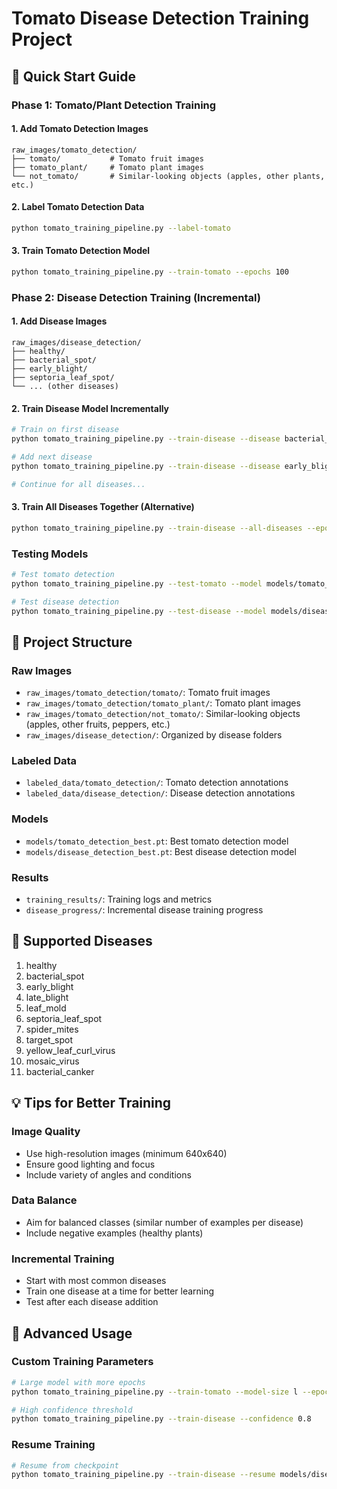 # Tomato Disease Detection Training Project

## 🚀 Quick Start Guide

### Phase 1: Tomato/Plant Detection Training

#### 1. Add Tomato Detection Images
```
raw_images/tomato_detection/
├── tomato/           # Tomato fruit images
├── tomato_plant/     # Tomato plant images
└── not_tomato/       # Similar-looking objects (apples, other plants, etc.)
```

#### 2. Label Tomato Detection Data
```bash
python tomato_training_pipeline.py --label-tomato
```

#### 3. Train Tomato Detection Model
```bash
python tomato_training_pipeline.py --train-tomato --epochs 100
```

### Phase 2: Disease Detection Training (Incremental)

#### 1. Add Disease Images
```
raw_images/disease_detection/
├── healthy/
├── bacterial_spot/
├── early_blight/
├── septoria_leaf_spot/
└── ... (other diseases)
```

#### 2. Train Disease Model Incrementally
```bash
# Train on first disease
python tomato_training_pipeline.py --train-disease --disease bacterial_spot --epochs 50

# Add next disease
python tomato_training_pipeline.py --train-disease --disease early_blight --epochs 50 --incremental

# Continue for all diseases...
```

#### 3. Train All Diseases Together (Alternative)
```bash
python tomato_training_pipeline.py --train-disease --all-diseases --epochs 100
```

### Testing Models
```bash
# Test tomato detection
python tomato_training_pipeline.py --test-tomato --model models/tomato_detection_best.pt

# Test disease detection  
python tomato_training_pipeline.py --test-disease --model models/disease_detection_best.pt
```

## 📁 Project Structure

### Raw Images
- `raw_images/tomato_detection/tomato/`: Tomato fruit images
- `raw_images/tomato_detection/tomato_plant/`: Tomato plant images  
- `raw_images/tomato_detection/not_tomato/`: Similar-looking objects (apples, other fruits, peppers, etc.)
- `raw_images/disease_detection/`: Organized by disease folders

### Labeled Data
- `labeled_data/tomato_detection/`: Tomato detection annotations
- `labeled_data/disease_detection/`: Disease detection annotations

### Models
- `models/tomato_detection_best.pt`: Best tomato detection model
- `models/disease_detection_best.pt`: Best disease detection model

### Results
- `training_results/`: Training logs and metrics
- `disease_progress/`: Incremental disease training progress

## 🦠 Supported Diseases

1. healthy
2. bacterial_spot
3. early_blight
4. late_blight
5. leaf_mold
6. septoria_leaf_spot
7. spider_mites
8. target_spot
9. yellow_leaf_curl_virus
10. mosaic_virus
11. bacterial_canker

## 💡 Tips for Better Training

### Image Quality
- Use high-resolution images (minimum 640x640)
- Ensure good lighting and focus
- Include variety of angles and conditions

### Data Balance
- Aim for balanced classes (similar number of examples per disease)
- Include negative examples (healthy plants)

### Incremental Training
- Start with most common diseases
- Train one disease at a time for better learning
- Test after each disease addition

## 🔧 Advanced Usage

### Custom Training Parameters
```bash
# Large model with more epochs
python tomato_training_pipeline.py --train-tomato --model-size l --epochs 200 --batch-size 8

# High confidence threshold
python tomato_training_pipeline.py --train-disease --confidence 0.8
```

### Resume Training
```bash
# Resume from checkpoint
python tomato_training_pipeline.py --train-disease --resume models/disease_detection_last.pt
```
